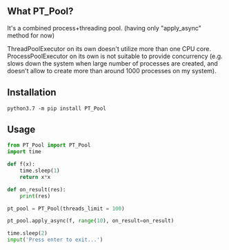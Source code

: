
## What PT\_Pool?

It's a combined process+threading pool. (having only "apply\_async" method for now)  

ThreadPoolExecutor on its own doesn't utilize more than one CPU core.  
ProcessPoolExecutor on its own is not suitable to provide concurrency (e.g. slows down the system when large number of processes are created, and doesn't allow to create more than around 1000 processes on my system).  

## Installation

`python3.7 -m pip install PT_Pool`  


## Usage

```python
from PT_Pool import PT_Pool
import time

def f(x):
    time.sleep(1)
    return x*x

def on_result(res):
    print(res)

pt_pool = PT_Pool(threads_limit = 100)

pt_pool.apply_async(f, range(10), on_result=on_result)

time.sleep(2)
input('Press enter to exit...')
```

    


